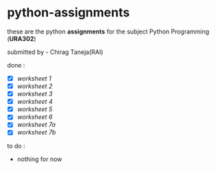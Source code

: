 # python-assignments

these are the python **assignments** for the subject Python Programming (**URA302**)

submitted by - Chirag Taneja(RAI)

done :
- [x] *worksheet 1*
- [x] *worksheet 2*
- [x] *worksheet 3*
- [x] *worksheet 4*
- [x] *worksheet 5*
- [x] *worksheet 6*
- [x] *worksheet 7a*
- [x] *worksheet 7b*

to do :
- nothing for now
